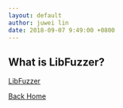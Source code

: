 ```yaml
---
layout: default
author: juwei lin
date: 2018-09-07 9:49:00 +0800
---
```


## What is LibFuzzer?
[LibFuzzer](http://llvm.org/docs/LibFuzzer.html)
  
    
  [Back Home]({{site.url}}{{site.baseurl}})
